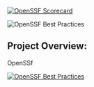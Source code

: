 
[![OpenSSF Scorecard](https://api.securityscorecards.dev/projects/github.com/walatheo/codestuff/badge)](https://securityscorecards.dev/viewer/?uri=github.com/walatheo/codestuff)

![OpenSSF Best Practices](https://img.shields.io/badge/Best_Practices-Pass-4CAF50)

## Project Overview:
OpenSSf


[![OpenSSF Best Practices](https://www.bestpractices.dev/projects/10334/badge)](https://www.bestpractices.dev/projects/10334)
